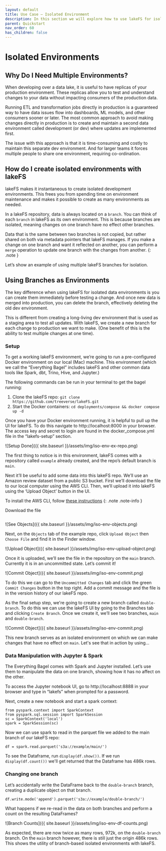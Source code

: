 ```yaml
---
layout: default 
title: Use Case – Isolated Environment
description: In this section we will explore how to use lakeFS for isolated dev environments.
parent: Quickstart
nav_order: 60
has_children: false
---
```


# Isolated Environments

## Why Do I Need Multiple Environments?

When developing over a data lake, it is useful to have replicas of your production environment. These replicas allow you to test and understand changes to your data without impacting consumers of the production data.

Running ETL and transformation jobs directly in production is a guaranteed way to have data issues flow into dashboards, ML models, and other consumers sooner or later. The most common approach to avoid making changes directly in production is to create and maintain a second data environment called development (or dev) where updates are implemented first. 

The issue with this approach is that it is time-consuming and costly to maintain this separate dev environment. And for larger teams it forces multiple people to share one environment, requiring co-ordination.

## How do I create isolated environments with lakeFS

lakeFS makes it instantaneous to create isolated development environments. This frees you from spending time on environment maintenance  and makes it possible to create as many environments as needed.

In a lakeFS repository, data is always located on a `branch`. You can think of each `branch` in lakeFS as its own environment. This is because branches are isolated, meaning changes on one branch have no effect other branches.

Data that is the same between two branches is not copied, but rather shared on both via metadata pointers that lakeFS manages. If you make a change on one branch and want it reflected on another, you can perform a `merge` operation to update one branch with the changes from another.
{: .note }

Let’s show an example of using multiple lakeFS branches for isolation.
 

## Using Branches as Environments

The key difference when using lakeFS for isolated data environments is you can create them immediately before testing a change. And once new data is merged into production, you can delete the branch, effectively deleting the old dev environment.

This is different from creating a long-living dev environment that is used as a staging area to test all updates. With lakeFS, we create a new branch for each change to production we want to make. (One benefit of this is the ability to test multiple changes at one time).


### Setup

To get a working lakeFS environment, we’re going to run a pre-configured Docker environment on our local (Mac) machine. This environment (which we call the “Everything Bagel” includes lakeFS and other common data tools like Spark, dbt, Trino, Hive, and Jupyter.)

The following commands can be run in your terminal to get the bagel running:
1. Clone the lakeFS repo: `git clone https://github.com/treeverse/lakeFS.git`
2. Start the Docker containers: `cd deployments/compose && docker compose up -d`

Once you have your Docker environment running, it is helpful to pull up the UI for lakeFS. To do this navigate to http://localhost:8000 in your browser. The access key and secret to login are found in the docker_compose.yml file in the “lakefs-setup” section.

![Setup Done]({{ site.baseurl }}/assets/img/iso-env-ex-repo.png)

The first thing to notice is in this environment, lakeFS comes with a repository called `example` already created, and the repo’s default branch is `main`.

Next it’ll be useful to add some data into this lakeFS repo. We’ll use an Amazon review dataset from a public S3 bucket. First we’ll download the file to our local computer using the AWS CLI. Then, we’ll upload it into lakeFS using the ‘Upload Object’ button in the UI.

To install the AWS CLI, follow [these instructions](https://docs.aws.amazon.com/cli/latest/userguide/getting-started-install.html) {: .note .note-info }

Download the file
```aws s3 cp s3://amazon-reviews-pds/parquet/product_category=Sports/part-00000-495c48e6-96d6-4650-aa65-3c36a3516ddd.c000.snappy.parquet $HOME/
```

![See Objects]({{ site.baseurl }}/assets/img/iso-env-objects.png)

Next, on the `Objects` tab of the example repo, click `Upload Object` then `Choose File` and find it in the Finder window.

![Upload Object]({{ site.baseurl }}/assets/img/iso-env-upload-object.png)

Once it is uploaded, we’ll see the file in the repository on the `main` branch. Currently it is in an uncommitted state. Let’s commit it!

![Commit Object]({{ site.baseurl }}/assets/img/iso-env-commit.png)

To do this we can go to the `Uncommitted Changes` tab and click the green `Commit Changes` button in the top right. Add a commit message and the file is in the version history of our lakeFS repo.

As the final setup step, we're going to create a new branch called `double-branch`. To do this we can use the lakeFS UI by going to the Branches tab and clicking `Create Branch`. Once we create it, we’ll see two branches, `main` and `double-branch`.

![Commit Object]({{ site.baseurl }}/assets/img/iso-env-commit.png)

This new branch serves as an isolated environment on which we can make changes that have no effect on `main`. Let's see that in action by using...

### Data Manipulation with Jupyter & Spark

The Everything Bagel comes with Spark and Jupyter installed. Let’s use them to manipulate the data on one branch, showing how it has no affect on the other.

To access the Jupyter notebook UI, go to http://localhost:8888 in your browser and type in “lakefs” when prompted for a password. 

Next, create a new notebook and start a spark context:

```
from pyspark.context import SparkContext
from pyspark.sql.session import SparkSession
sc = SparkContext('local')
spark = SparkSession(sc)
```

Now we can use spark to read in the parquet file we added to the main branch of our lakeFS repo:

```
df = spark.read.parquet('s3a://example/main/')
```

To see the Dataframe, run `display(df.show())`. If we run `display(df.count())` we'll get returned that the Dataframe has 486k rows.


### Changing one branch

Let’s accidentally write the DataFrame back to the `double-branch` branch, creating a duplicate object on that branch.

```
df.write.mode('append').parquet('s3a://example/double-branch/')
```

What happens if we re-read in the data on both branches and perform a count on the resulting DataFrames?

![Branch Counts]({{ site.baseurl }}/assets/img/iso-env-df-counts.png)

As expected, there are now twice as many rows, 972k, on the `double-branch` branch. On the `main` branch however, there is still just the origin 486k rows. This shows the utility of branch-based isolated environments with lakeFS.

